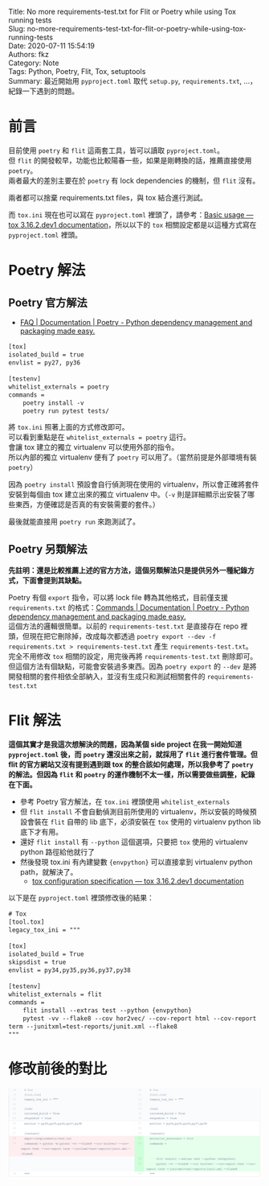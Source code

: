 Title: No more requirements-test.txt for Flit or Poetry while using Tox running tests  
Slug: no-more-requirements-test-txt-for-flit-or-poetry-while-using-tox-running-tests  
Date: 2020-07-11 15:54:19  
Authors: fkz  
Category: Note  
Tags: Python, Poetry, Flit, Tox, setuptools  
Summary: 最近開始用 `pyproject.toml` 取代 `setup.py`, `requirements.txt`, ...，紀錄一下遇到的問題。  


# 前言

目前使用 `poetry` 和 `flit` 這兩套工具，皆可以讀取 `pyproject.toml`。  
但 `flit` 的開發較早，功能也比較陽春一些，如果是剛轉換的話，推薦直接使用 `poetry`。  
兩者最大的差別主要在於 `poetry` 有 lock dependencies 的機制，但 `flit` 沒有。

兩者都可以捨棄 requirements.txt files，與 tox 結合進行測試。

而 `tox.ini` 現在也可以寫在 `pyproject.toml` 裡頭了，請參考：[Basic usage — tox 3.16.2.dev1 documentation](https://tox.readthedocs.io/en/latest/example/basic.html#pyproject-toml-tox-legacy-ini)，所以以下的 `tox` 相關設定都是以這種方式寫在 `pyproject.toml` 裡頭。


# Poetry 解法

## Poetry 官方解法

- [FAQ | Documentation | Poetry - Python dependency management and packaging made easy.](https://python-poetry.org/docs/faq/#is-tox-supported)

```
[tox]
isolated_build = true
envlist = py27, py36

[testenv]
whitelist_externals = poetry
commands =
    poetry install -v
    poetry run pytest tests/
```

將 `tox.ini` 照著上面的方式修改即可。  
可以看到重點是在 `whitelist_externals = poetry` 這行。  
會讓 tox 建立的獨立 virtualenv 可以使用外部的指令。  
所以內部的獨立 virtualenv 便有了 `poetry` 可以用了。（當然前提是外部環境有裝 `poetry`）  

因為 `poetry install` 預設會自行偵測現在使用的 virtualenv，所以會正確將套件安裝到每個由 tox 建立出來的獨立 virtualenv 中。（`-v` 則是詳細顯示出安裝了哪些東西，方便確認是否真的有安裝需要的套件。）

最後就能直接用 `poetry run` 來跑測試了。


## Poetry 另類解法

**先註明：還是比較推薦上述的官方方法，這個另類解法只是提供另外一種紀錄方式，下面會提到其缺點。**

Poetry 有個 `export` 指令，可以將 lock file 轉為其他格式，目前僅支援 `requirements.txt` 的格式：[Commands | Documentation | Poetry - Python dependency management and packaging made easy.](https://python-poetry.org/docs/cli/#export)  
這個方法的邏輯很簡單。以前的 `requirements-test.txt` 是直接存在 repo 裡頭，但現在把它刪除掉，改成每次都透過 `poetry export --dev -f requirements.txt > requirements-test.txt` 產生 `requirements-test.txt`。 完全不用修改 `tox` 相關的設定，用完後再將 `requirements-test.txt` 刪除即可。  
但這個方法有個缺點，可能會安裝過多東西。因為 `poetry export` 的 `--dev` 是將開發相關的套件相依全部納入，並沒有生成只和測試相關套件的 `requirements-test.txt`


# Flit 解法

**這個其實才是我這次想解決的問題，因為某個 side project 在我一開始知道 `pyproject.toml` 後，而 `poetry` 還沒出來之前，就採用了 `flit` 進行套件管理。但 flit 的官方網站又沒有提到遇到跟 tox 的整合該如何處理，所以我參考了 `poetry` 的解法。但因為 `flit` 和 `poetry` 的運作機制不太一樣，所以需要做些調整，紀錄在下面。**

- 參考 Poetry 官方解法，在 `tox.ini` 裡頭使用 `whitelist_externals`
- 但 `flit install` 不會自動偵測目前所使用的 virtualenv，所以安裝的時候預設會裝在 `flit` 自帶的 lib 底下，必須安裝在 `tox` 使用的 virtualenv python lib 底下才有用。
- 還好 `flit install` 有 `--python` 這個選項，只要把 `tox` 使用的 virtualenv python 路徑給他就行了
- 然後發現 tox.ini 有內建變數 `{envpython}` 可以直接拿到 virtualenv python path，就解決了。
	- [tox configuration specification — tox 3.16.2.dev1 documentation](https://tox.readthedocs.io/en/latest/config.html#substitutions-for-virtualenv-related-sections)

以下是在 `pyproject.toml` 裡頭修改後的結果：

```
# Tox
[tool.tox]
legacy_tox_ini = """

[tox]
isolated_build = True
skipsdist = true
envlist = py34,py35,py36,py37,py38

[testenv]
whitelist_externals = flit
commands =
    flit install --extras test --python {envpython}
    pytest -vv --flake8 --cov hor2vec/ --cov-report html --cov-report term --junitxml=test-reports/junit.xml --flake8
"""
```

# 修改前後的對比

![Run tox with flit](/files/no-more-requirements-test-txt-for-flit-or-poetry-while-using-tox-running-tests/run-tox-with-flit.jpg)
